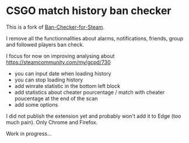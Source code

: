 # CSGO match history ban checker

This is a fork of [Ban-Checker-for-Steam](https://github.com/ge-ku/Ban-Checker-for-Steam).

I remove all the functionnalities about alarms, notifications, friends, group and followed players ban check.

I focus for now on improving analysing about https://steamcommunity.com/my/gcpd/730

- you can input date when loading history
- you can stop loading history
- add winrate statistic in the bottom left block
- add statistics about cheater pourcentage / match with cheater poucentage at the end of the scan
- add some options

I did not publish the extension yet and probably won't add it to Edge (too much pain). Only Chrome and Firefox.

Work in progress...
